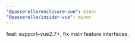 ```yaml
---
"@passerelle/enclosure-vue": minor
"@passerelle/insider-vue": minor
---
```


feat: support-vue2.7+, fix main feature interfaces.
